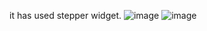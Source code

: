 it has used stepper widget.
![image](https://github.com/ShafiaNaseer/hadida_app/assets/114329539/13a66d4c-5275-4b39-a5af-2d629eb0c186)
![image](https://github.com/ShafiaNaseer/hadida_app/assets/114329539/04f213ae-3526-4dc1-b4ad-13426153f394)
